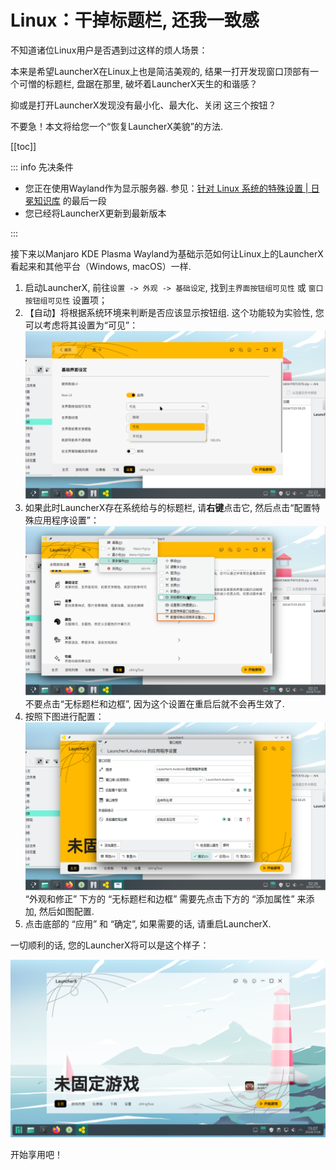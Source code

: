 # Linux：干掉标题栏, 还我一致感

不知道诸位Linux用户是否遇到过这样的烦人场景：

本来是希望LauncherX在Linux上也是简洁美观的, 结果一打开发现窗口顶部有一个可憎的标题栏, 盘踞在那里, 破坏着LauncherX天生的和谐感？

抑或是打开LauncherX发现没有最小化、最大化、关闭 这三个按钮？

不要急！本文将给您一个“恢复LauncherX美貌”的方法. 

[[toc]]

::: info 先决条件

- 您正在使用Wayland作为显示服务器. 参见：[针对 Linux 系统的特殊设置 | 日冕知识库](/zhCN/lxguide/startup/perOsSetup/linux) 的最后一段
- 您已经将LauncherX更新到最新版本

:::

接下来以Manjaro KDE Plasma Wayland为基础示范如何让Linux上的LauncherX看起来和其他平台（Windows, macOS）一样. 

1. 启动LauncherX, 前往`设置 -> 外观 -> 基础设定`, 找到`主界面按钮组可见性` 或 `窗口按钮组可见性` 设置项；
2. 【自动】将根据系统环境来判断是否应该显示按钮组. 这个功能较为实验性, 您可以考虑将其设置为“可见”：<br>![这项设置的截图](/img/lxguide/killTitleBarLinux/an-optional-manual-operation.png)
3. 如果此时LauncherX存在系统给与的标题栏, 请**右键**点击它, 然后点击“配置特殊应用程序设置”：<br>![这项设置的截图](/img/lxguide/killTitleBarLinux/be-sure-to-config.png)不要点击“无标题栏和边框”, 因为这个设置在重启后就不会再生效了. 
4. 按照下图进行配置：<br>![这项设置的截图](/img/lxguide/killTitleBarLinux/config-forever.png)“外观和修正” 下方的 “无标题栏和边框” 需要先点击下方的 “添加属性” 来添加, 然后如图配置. 
5. 点击底部的 “应用” 和 “确定”, 如果需要的话, 请重启LauncherX. 



一切顺利的话, 您的LauncherX将可以是这个样子：

![这项设置的截图](/img/lxguide/killTitleBarLinux/done.png)

开始享用吧！